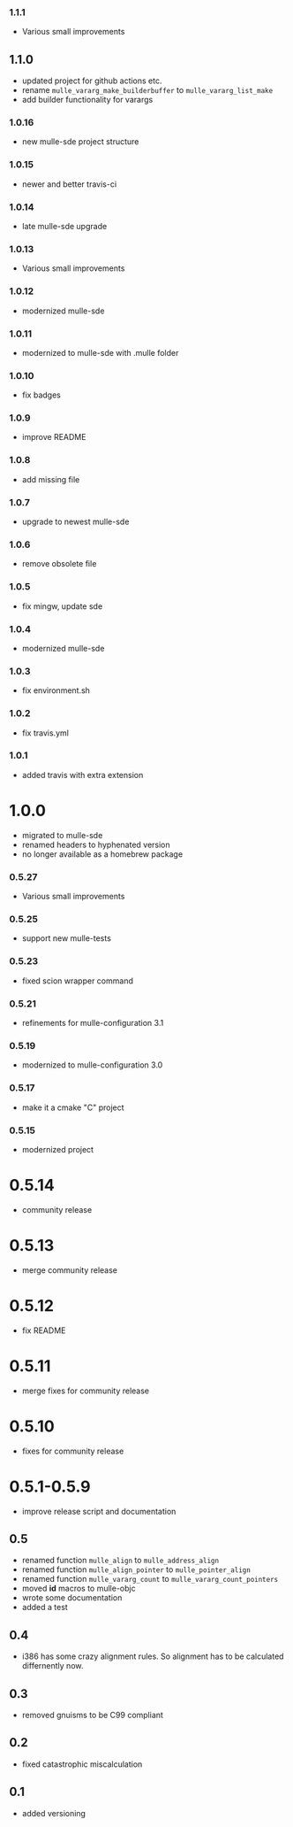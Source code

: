 ### 1.1.1

* Various small improvements

## 1.1.0

* updated project for github actions etc.
* rename `mulle_vararg_make_builderbuffer` to `mulle_vararg_list_make`
* add builder functionality for varargs


### 1.0.16

* new mulle-sde project structure

### 1.0.15

* newer and better travis-ci

### 1.0.14

* late mulle-sde upgrade

### 1.0.13

* Various small improvements

### 1.0.12

* modernized mulle-sde

### 1.0.11

* modernized to mulle-sde with .mulle folder

### 1.0.10

* fix badges

### 1.0.9

* improve README

### 1.0.8

* add missing file

### 1.0.7

* upgrade to newest mulle-sde

### 1.0.6

* remove obsolete file

### 1.0.5

* fix mingw, update sde

### 1.0.4

* modernized mulle-sde

### 1.0.3

* fix environment.sh

### 1.0.2

* fix travis.yml

### 1.0.1

* added travis with extra extension

# 1.0.0

* migrated to mulle-sde
* renamed headers to hyphenated version
* no longer available as a homebrew package

### 0.5.27

* Various small improvements

### 0.5.25

* support new mulle-tests

### 0.5.23

* fixed scion wrapper command

### 0.5.21

* refinements for mulle-configuration 3.1

### 0.5.19

* modernized to mulle-configuration 3.0

### 0.5.17

* make it a cmake "C" project


### 0.5.15

* modernized project


0.5.14
===

* community release


0.5.13
===

* merge community release


0.5.12
===

* fix README


0.5.11
===

* merge fixes for community release

0.5.10
===

* fixes for community release

0.5.1-0.5.9
===

* improve release script and documentation

## 0.5

* renamed function `mulle_align` to `mulle_address_align`
* renamed function `mulle_align_pointer` to `mulle_pointer_align`
* renamed function `mulle_vararg_count` to `mulle_vararg_count_pointers`
* moved **id** macros to mulle-objc
* wrote some documentation
* added a test


## 0.4

* i386 has some crazy alignment rules. So alignment has to be calculated
  differnently now.

## 0.3

* removed gnuisms to be C99 compliant


## 0.2

* fixed catastrophic miscalculation

## 0.1

* added versioning
